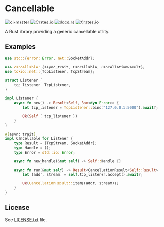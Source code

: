 # Cancellable

[![ci-master](https://github.com/nathiss/cancellable/actions/workflows/ci-master.yaml/badge.svg)](https://github.com/nathiss/cancellable/actions/workflows/ci-master.yaml)
[![Crates.io](https://img.shields.io/crates/v/cancellable)](https://crates.io/crates/cancellable)
[![docs.rs](https://docs.rs/cancellable/badge.svg)](https://docs.rs/cancellable/)
![Crates.io](https://img.shields.io/crates/l/cancellable)

A Rust library providing a generic cancellable utility.

## Examples

```rust
use std::{error::Error, net::SocketAddr};

use cancellable::{async_trait, Cancellable, CancellationResult};
use tokio::net::{TcpListener, TcpStream};

struct Listener {
    tcp_listener: TcpListener,
}

impl Listener {
    async fn new() -> Result<Self, Box<dyn Error>> {
        let tcp_listener = TcpListener::bind("127.0.0.1:5000").await?;

        Ok(Self { tcp_listener })
    }
}

#[async_trait]
impl Cancellable for Listener {
    type Result = (TcpStream, SocketAddr);
    type Handle = ();
    type Error = std::io::Error;

    async fn new_handle(&mut self) -> Self::Handle {}

    async fn run(&mut self) -> Result<CancellationResult<Self::Result>, Self::Error> {
        let (addr, stream) = self.tcp_listener.accept().await?;

        Ok(CancellationResult::item((addr, stream)))
    }
}
```

## License

See [LICENSE.txt](./LICENSE.txt) file.
